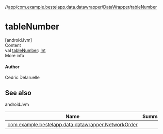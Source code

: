 //[app](../../index.md)/[com.example.bestelapp.data.datawrapper](../index.md)/[DataWrapper](index.md)/[tableNumber](table-number.md)



# tableNumber  
[androidJvm]  
Content  
val [tableNumber](table-number.md): [Int](https://kotlinlang.org/api/latest/jvm/stdlib/kotlin/-int/index.html)  
More info  


#### Author  


Cedric Delaruelle



## See also  
  
androidJvm  
  
|  Name|  Summary| 
|---|---|
| <a name="com.example.bestelapp.data.datawrapper/DataWrapper/tableNumber/#/PointingToDeclaration/"></a>[com.example.bestelapp.data.datawrapper.NetworkOrder](../-network-order/index.md)| <a name="com.example.bestelapp.data.datawrapper/DataWrapper/tableNumber/#/PointingToDeclaration/"></a>
  
  



